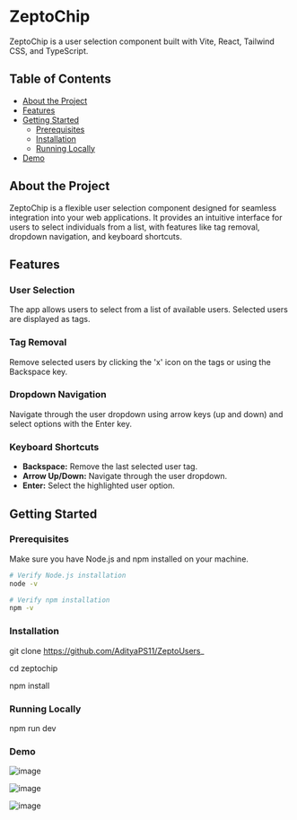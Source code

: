 # ZeptoChip

ZeptoChip is a user selection component built with Vite, React, Tailwind CSS, and TypeScript.

## Table of Contents

- [About the Project](#about-the-project)
- [Features](#features)
- [Getting Started](#getting-started)
  - [Prerequisites](#prerequisites)
  - [Installation](#installation)
  - [Running Locally](#running-locally)
- [Demo](#screenshot)

## About the Project

ZeptoChip is a flexible user selection component designed for seamless integration into your web applications. It provides an intuitive interface for users to select individuals from a list, with features like tag removal, dropdown navigation, and keyboard shortcuts.

## Features

### User Selection

The app allows users to select from a list of available users. Selected users are displayed as tags.

### Tag Removal

Remove selected users by clicking the 'x' icon on the tags or using the Backspace key.

### Dropdown Navigation

Navigate through the user dropdown using arrow keys (up and down) and select options with the Enter key.

### Keyboard Shortcuts

- **Backspace:** Remove the last selected user tag.
- **Arrow Up/Down:** Navigate through the user dropdown.
- **Enter:** Select the highlighted user option.

## Getting Started

### Prerequisites

Make sure you have Node.js and npm installed on your machine.

```bash
# Verify Node.js installation
node -v

# Verify npm installation
npm -v
```
### Installation
git clone https://github.com/AdityaPS11/ZeptoUsers_

cd zeptochip

npm install

### Running Locally
npm run dev

### Demo
![image](https://github.com/AdityaPS11/ZeptoUsers_/assets/124509401/a6e36f2c-d723-4763-8984-8429ac1ed23d)

![image](https://github.com/AdityaPS11/ZeptoUsers_/assets/124509401/1e73c785-677e-426d-9d0c-24878eae7028)

![image](https://github.com/AdityaPS11/ZeptoUsers_/assets/124509401/a97b014b-cb10-43af-8236-f70cec05a8c6)








